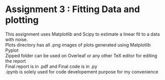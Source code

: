 # Assignment 3 : Fitting Data and plotting 
This assignment uses Matplotlib and Scipy to estimate a linear fit to a data with noise.
<br>
Plots directory has all .png images of plots generated using Matplotlib Pyplot
<br>
Zipped folder can be used on Overleaf or any other TeX editor for editing the report
<br>
Final report is in .pdf and Final code is in .py
<br>
.ipynb is solely used for code developement purpose for my convenience
